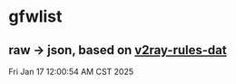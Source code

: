 # gfwlist
## raw -> json, based on [v2ray-rules-dat](https://github.com/Loyalsoldier/v2ray-rules-dat)
Fri Jan 17 12:00:54 AM CST 2025

